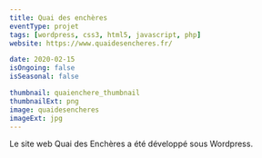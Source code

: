 ```yaml
---
title: Quai des enchères
eventType: projet
tags: [wordpress, css3, html5, javascript, php]
website: https://www.quaidesencheres.fr/

date: 2020-02-15
isOngoing: false
isSeasonal: false

thumbnail: quaienchere_thumbnail
thumbnailExt: png
image: quaidesencheres
imageExt: jpg
---
```


Le site web Quai des Enchères a été développé sous Wordpress.
